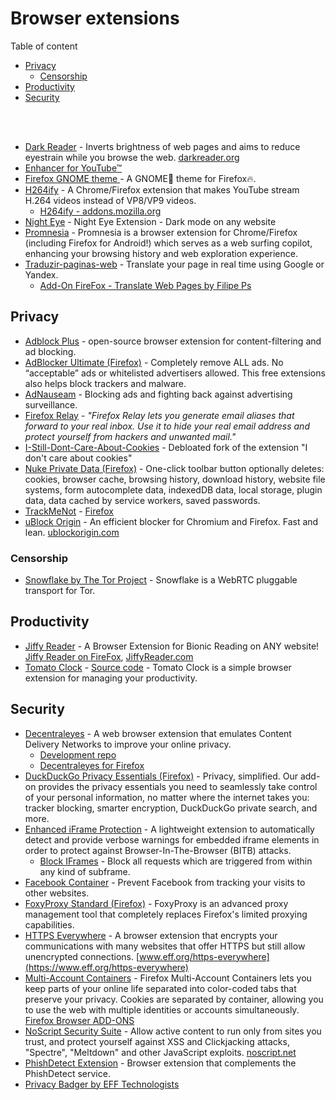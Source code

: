 # Browser extensions

Table of content
- [Privacy](#Privacy)
  - [Censorship](#Censorship)
- [Productivity](#productivity)
- [Security](#Security)

<br>
<br>

- [Dark Reader](https://github.com/darkreader/darkreader) - Inverts brightness of web pages and aims to reduce eyestrain while you browse the web. [darkreader.org](https://darkreader.org/)
- [Enhancer for YouTube™](https://addons.mozilla.org/nb-NO/firefox/addon/enhancer-for-youtube/?utm_source=addons.mozilla.org&utm_medium=referral&utm_content=recommended_fallback)
- [Firefox GNOME theme ](https://github.com/rafaelmardojai/firefox-gnome-theme) - A GNOME👣 theme for Firefox🔥.
- [H264ify](https://github.com/erkserkserks/h264ify) - A Chrome/Firefox extension that makes YouTube stream H.264 videos instead of VP8/VP9 videos.
  - [H264ify - addons.mozilla.org](https://addons.mozilla.org/en-US/firefox/addon/h264ify/)
- [Night Eye](https://nighteye.app/) - Night Eye Extension - Dark mode on any website
- [Promnesia](https://github.com/karlicoss/promnesia) - Promnesia is a browser extension for Chrome/Firefox (including Firefox for Android!) which serves as a web surfing copilot, enhancing your browsing history and web exploration experience.
- [Traduzir-paginas-web](https://github.com/FilipePS/Traduzir-paginas-web) - Translate your page in real time using Google or Yandex.
  - [Add-On FireFox - Translate Web Pages by Filipe Ps](https://addons.mozilla.org/en-US/firefox/addon/traduzir-paginas-web/)

## Privacy
- [Adblock Plus](https://gitlab.com/eyeo/adblockplus/adblockpluschrome) - open-source browser extension for content-filtering and ad blocking.
- [AdBlocker Ultimate (Firefox)](https://addons.mozilla.org/en-US/firefox/addon/adblocker-ultimate/?utm_source=addons.mozilla.org&utm_medium=referral&utm_content=search) - Completely remove ALL ads. No “acceptable” ads or whitelisted advertisers allowed. This free extensions also helps block trackers and malware.
- [AdNauseam](https://addons.mozilla.org/en-US/firefox/addon/adnauseam/) - Blocking ads and fighting back against advertising surveillance.
- [Firefox Relay](https://addons.mozilla.org/en-US/firefox/addon/private-relay/) - _"Firefox Relay lets you generate email aliases that forward to your real inbox. Use it to hide your real email address and protect yourself from hackers and unwanted mail."_
- [I-Still-Dont-Care-About-Cookies](https://github.com/OhMyGuus/I-Still-Dont-Care-About-Cookies) - Debloated fork of the extension "I don't care about cookies"
- [Nuke Private Data (Firefox)](https://addons.mozilla.org/en-US/firefox/addon/nukeprivatedata/) - One-click toolbar button optionally deletes: cookies, browser cache, browsing history, download history, website file systems, form autocomplete data, indexedDB data, local storage, plugin data, data cached by service workers, saved passwords.
- [TrackMeNot](http://trackmenot.io/) - [Firefox](https://addons.mozilla.org/en-US/firefox/addon/trackmenot/)
- [uBlock Origin](https://github.com/gorhill/uBlock) - An efficient blocker for Chromium and Firefox. Fast and lean. [ublockorigin.com](https://ublockorigin.com/)

### Censorship
- [Snowflake by The Tor Project](https://snowflake.torproject.org) - Snowflake is a WebRTC pluggable transport for Tor.

## Productivity
- [Jiffy Reader](https://github.com/ansh/jiffyreader.com#FAQ) -  A Browser Extension for Bionic Reading on ANY website! [Jiffy Reader on FireFox](https://addons.mozilla.org/en-US/firefox/addon/jiffy-reader/), [JiffyReader.com](https://www.jiffyreader.com/)
- [Tomato Clock](https://addons.mozilla.org/en-US/firefox/addon/tomato-clock/) - [Source code](https://github.com/samueljun/tomato-clock) - Tomato Clock is a simple browser extension for managing your productivity. 

## Security
- [Decentraleyes](https://decentraleyes.org/) - A web browser extension that emulates Content Delivery Networks to improve your online privacy.
  - [Development repo](https://git.synz.io/Synzvato/decentraleyes)
  - [Decentraleyes for Firefox](https://addons.mozilla.org/en-US/firefox/addon/decentraleyes/)
- [DuckDuckGo Privacy Essentials (Firefox)](https://addons.mozilla.org/en-US/firefox/addon/duckduckgo-for-firefox/?utm_source=addons.mozilla.org&utm_medium=referral&utm_content=search) - Privacy, simplified. Our add-on provides the privacy essentials you need to seamlessly take control of your personal information, no matter where the internet takes you: tracker blocking, smarter encryption, DuckDuckGo private search, and more.
- [Enhanced iFrame Protection](https://github.com/odacavo/enhanced-iframe-protection) - A lightweight extension to automatically detect and provide verbose warnings for embedded iframe elements in order to protect against Browser-In-The-Browser (BITB) attacks. 
  - [Block IFrames](https://addons.mozilla.org/en-US/firefox/addon/block-iframes/) - Block all requests which are triggered from within any kind of subframe.
- [Facebook Container](https://github.com/mozilla/contain-facebook) - Prevent Facebook from tracking your visits to other websites.
- [FoxyProxy Standard (Firefox)](https://addons.mozilla.org/en-US/firefox/addon/foxyproxy-standard) - FoxyProxy is an advanced proxy management tool that completely replaces Firefox's limited proxying capabilities.
- [HTTPS Everywhere](https://github.com/EFForg/https-everywhere) - A browser extension that encrypts your communications with many websites that offer HTTPS but still allow unencrypted connections. [www.eff.org/https-everywhere](https://www.eff.org/https-everywhere)
- [Multi-Account Containers](https://github.com/mozilla/multi-account-containers) - Firefox Multi-Account Containers lets you keep parts of your online life separated into color-coded tabs that preserve your privacy. Cookies are separated by container, allowing you to use the web with multiple identities or accounts simultaneously. [Firefox Browser ADD-ONS](https://addons.mozilla.org/nb-NO/firefox/addon/multi-account-containers/)
- [NoScript Security Suite](https://github.com/hackademix/noscript) - Allow active content to run only from sites you trust, and protect yourself against XSS and Clickjacking attacks, "Spectre", "Meltdown" and other JavaScript exploits. [noscript.net](https://noscript.net/)
- [PhishDetect Extension](https://github.com/phishdetect/phishdetect-extension) - Browser extension that complements the PhishDetect service.
- [Privacy Badger by EFF Technologists](https://addons.mozilla.org/en-US/firefox/addon/privacy-badger17/)
